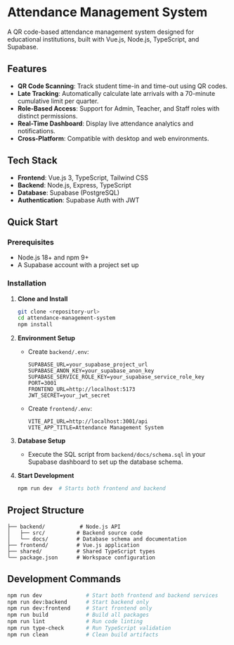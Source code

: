 # Attendance Management System

A QR code-based attendance management system designed for educational institutions, built with Vue.js, Node.js, TypeScript, and Supabase.

## Features

- **QR Code Scanning**: Track student time-in and time-out using QR codes.
- **Late Tracking**: Automatically calculate late arrivals with a 70-minute cumulative limit per quarter.
- **Role-Based Access**: Support for Admin, Teacher, and Staff roles with distinct permissions.
- **Real-Time Dashboard**: Display live attendance analytics and notifications.
- **Cross-Platform**: Compatible with desktop and web environments.

## Tech Stack

- **Frontend**: Vue.js 3, TypeScript, Tailwind CSS
- **Backend**: Node.js, Express, TypeScript
- **Database**: Supabase (PostgreSQL)
- **Authentication**: Supabase Auth with JWT

## Quick Start

### Prerequisites
- Node.js 18+ and npm 9+
- A Supabase account with a project set up

### Installation

1. **Clone and Install**
   ```bash
   git clone <repository-url>
   cd attendance-management-system
   npm install
   ```

2. **Environment Setup**
   - Create `backend/.env`:
     ```env
     SUPABASE_URL=your_supabase_project_url
     SUPABASE_ANON_KEY=your_supabase_anon_key
     SUPABASE_SERVICE_ROLE_KEY=your_supabase_service_role_key
     PORT=3001
     FRONTEND_URL=http://localhost:5173
     JWT_SECRET=your_jwt_secret
     ```
   - Create `frontend/.env`:
     ```env
     VITE_API_URL=http://localhost:3001/api
     VITE_APP_TITLE=Attendance Management System
     ```

3. **Database Setup**
   - Execute the SQL script from `backend/docs/schema.sql` in your Supabase dashboard to set up the database schema.

4. **Start Development**
   ```bash
   npm run dev  # Starts both frontend and backend
   ```

## Project Structure

```
├── backend/           # Node.js API
│   ├── src/          # Backend source code
│   └── docs/         # Database schema and documentation
├── frontend/         # Vue.js application
├── shared/           # Shared TypeScript types
└── package.json      # Workspace configuration
```

## Development Commands

```bash
npm run dev              # Start both frontend and backend services
npm run dev:backend      # Start backend only
npm run dev:frontend     # Start frontend only
npm run build            # Build all packages
npm run lint             # Run code linting
npm run type-check       # Run TypeScript validation
npm run clean            # Clean build artifacts
```
